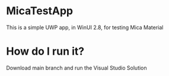 # MicaTestApp
 This is a simple UWP app, in WinUI 2.8, for testing Mica Material
# How do I run it?
Download main branch and run the Visual Studio Solution
